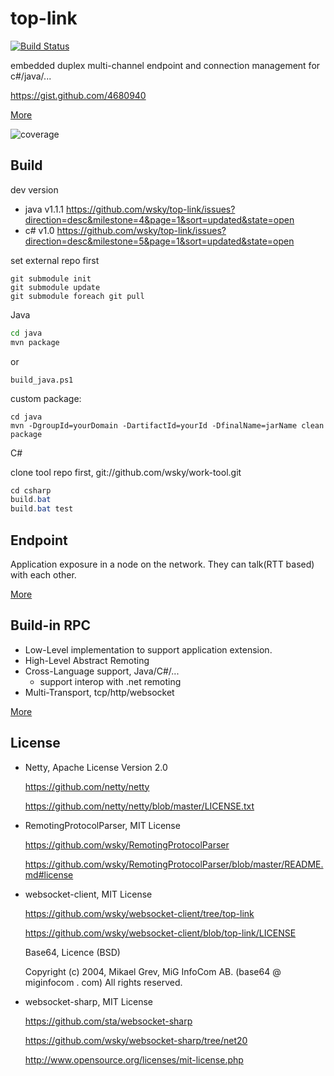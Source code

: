 top-link
========

[![Build Status](https://travis-ci.org/wsky/top-link.png?branch=master)](https://travis-ci.org/wsky/top-link)

embedded duplex multi-channel endpoint and connection management for c#/java/...

https://gist.github.com/4680940

[More](doc/arch.md)

![coverage](https://raw.github.com/wsky/top-link/master/doc/coverage.png)

## Build

dev version 
- java v1.1.1 https://github.com/wsky/top-link/issues?direction=desc&milestone=4&page=1&sort=updated&state=open
- c# v1.0 https://github.com/wsky/top-link/issues?direction=desc&milestone=5&page=1&sort=updated&state=open

set external repo first
```
git submodule init
git submodule update
git submodule foreach git pull
```

Java
```bash
cd java
mvn package
```

or

```shell
build_java.ps1
```

custom package:
```shell
cd java
mvn -DgroupId=yourDomain -DartifactId=yourId -DfinalName=jarName clean package
```

C#

clone tool repo first, git://github.com/wsky/work-tool.git

```c#
cd csharp
build.bat
build.bat test
```

## Endpoint

Application exposure in a node on the network. They can talk(RTT based) with each other.

[More](doc/endpoint.md)

## Build-in RPC

- Low-Level implementation to support application extension.
- High-Level Abstract Remoting
- Cross-Language support, Java/C#/...
	- support interop with .net remoting
- Multi-Transport, tcp/http/websocket

[More](doc/remoting.md)

## License

- Netty, Apache License Version 2.0

	https://github.com/netty/netty

	https://github.com/netty/netty/blob/master/LICENSE.txt

- RemotingProtocolParser, MIT License

	https://github.com/wsky/RemotingProtocolParser

	https://github.com/wsky/RemotingProtocolParser/blob/master/README.md#license

- websocket-client, MIT License

	https://github.com/wsky/websocket-client/tree/top-link

	https://github.com/wsky/websocket-client/blob/top-link/LICENSE

	Base64, Licence (BSD)

	Copyright (c) 2004, Mikael Grev, MiG InfoCom AB. (base64 @ miginfocom . com) All rights reserved.

- websocket-sharp, MIT License

	https://github.com/sta/websocket-sharp

	https://github.com/wsky/websocket-sharp/tree/net20

	http://www.opensource.org/licenses/mit-license.php
